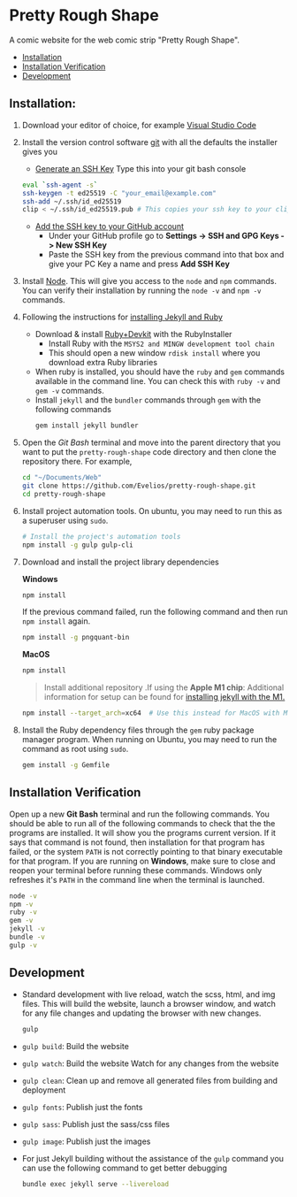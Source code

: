 # Pretty Rough Shape

A comic website for the web comic strip "Pretty Rough Shape".

* [Installation](#installation)
* [Installation Verification](#installation-verification)
* [Development](#development)

## Installation:

1. Download your editor of choice, for example [Visual Studio Code](https://code.visualstudio.com/download)

2. Install the version control software [git](https://git-scm.com/downloads) with all the defaults the installer gives
   you
    * [Generate an SSH Key](https://docs.github.com/en/authentication/connecting-to-github-with-ssh/generating-a-new-ssh-key-and-adding-it-to-the-ssh-agent)
      Type this into your git bash console
     ```sh
     eval `ssh-agent -s`
     ssh-keygen -t ed25519 -C "your_email@example.com"
     ssh-add ~/.ssh/id_ed25519
     clip < ~/.ssh/id_ed25519.pub # This copies your ssh key to your clipboard
     ```
    * [Add the SSH key to your GitHub account](https://docs.github.com/en/authentication/connecting-to-github-with-ssh/adding-a-new-ssh-key-to-your-github-account)
        + Under your GitHub profile go to __Settings -> SSH and GPG Keys -> New SSH Key__
        + Paste the SSH key from the previous command into that box and give your PC Key a name and press __Add SSH
          Key__

3. Install [Node](https://nodejs.org/en/). This will give you access to the `node` and `npm` commands. You can verify
   their installation by running the `node -v` and `npm -v` commands.

4. Following the instructions for [installing Jekyll and Ruby](https://jekyllrb.com/docs/installation/windows/)
    * Download & install [Ruby+Devkit](https://www.ruby-lang.org/en/) with the RubyInstaller
        + Install Ruby with the `MSYS2 and MINGW development tool chain`
        + This should open a new window `rdisk install` where you download extra Ruby libraries
    * When ruby is installed, you should have the `ruby` and `gem` commands available in the command line. You can check
      this with `ruby -v` and `gem -v` commands.
    * Install `jekyll` and the `bundler` commands through `gem` with the following commands
       ```sh
       gem install jekyll bundler
       ```

5. Open the _Git Bash_ terminal and move into the parent directory that you want to put the `pretty-rough-shape` code
   directory and then clone the repository there. For example,
   ```sh
   cd "~/Documents/Web"
   git clone https://github.com/Evelios/pretty-rough-shape.git
   cd pretty-rough-shape
   ```

6. Install project automation tools. On ubuntu, you may need to run this as a superuser using `sudo`.

   ```sh
   # Install the project's automation tools
   npm install -g gulp gulp-cli
   ```

7. Download and install the project library dependencies

   __Windows__

   ```sh
   npm install
   ```

   If the previous command failed, run the following command and then run `npm install` again.
   ```sh
   npm install -g pngquant-bin
   ```

   __MacOS__

   ```sh
   npm install
   ```

   > Install additional repository
   .If using the __Apple M1 chip__: Additional information for setup can be found
   for [installing jekyll with the M1.](https://www.earthinversion.com/blogging/how-to-install-jekyll-on-appple-m1-macbook/)

      ```sh
      npm install --target_arch=xc64  # Use this instead for MacOS with M1 chip
      
      ```
8. Install the Ruby dependency files through the `gem` ruby package manager program. When running on Ubuntu, you may
   need to run the command as root using `sudo`.
   ```sh
   gem install -g Gemfile
   ```

## Installation Verification

Open up a new __Git Bash__ terminal and run the following commands. You should be able to run all of the following
commands to check that the the programs are installed. It will show you the programs current version. If it says that
command is not found, then installation for that program has failed, or the system `PATH` is not correctly pointing to
that binary executable for that program. If you are running on __Windows__, make sure to close and reopen your terminal before running these commands. Windows only refreshes it's `PATH` in the command line when the terminal is launched.

```sh
node -v
npm -v
ruby -v
gem -v
jekyll -v
bundle -v
gulp -v
```

## Development

* Standard development with live reload, watch the scss, html, and img files. This will build the website, launch a
  browser window, and watch for any file changes and updating the browser with new changes.
  ```sh
  gulp
  ```

* `gulp build`: Build the website
* `gulp watch`: Build the website Watch for any changes from the website
*  `gulp clean`: Clean up and remove all generated files from building and deployment
* `gulp fonts`: Publish just the fonts
* `gulp sass`: Publish just the sass/css files
* `gulp image`: Publish just the images


* For just Jekyll building without the assistance of the `gulp` command you can use the following command to get better
  debugging
   ```sh
   bundle exec jekyll serve --livereload
   ```
